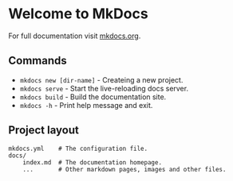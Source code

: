 # Welcome to MkDocs

For full documentation visit [mkdocs.org](https://www.mkdocs.org).

## Commands

* `mkdocs new [dir-name]` - Createing a new project.
* `mkdocs serve` - Start the live-reloading docs server.
* `mkdocs build` - Build the documentation site.
* `mkdocs -h` - Print help message and exit.

## Project layout

    mkdocs.yml    # The configuration file.
    docs/
        index.md  # The documentation homepage.
        ...       # Other markdown pages, images and other files.
